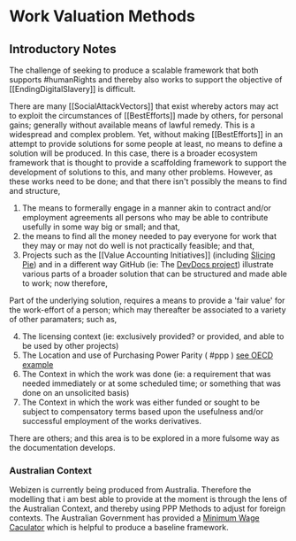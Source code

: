 # Work Valuation Methods

## Introductory Notes
The challenge of seeking to produce a scalable framework that both supports #humanRights and thereby also works to support the objective of [[EndingDigitalSlavery]] is difficult.

There are many [[SocialAttackVectors]] that exist whereby actors may act to exploit the circumstances of  [[BestEfforts]] made by others, for personal gains; generally without available means of lawful remedy.  This is a widespread and complex problem.  Yet, without making [[BestEfforts]] in an attempt to provide solutions for some people at least, no means to define a solution will be produced.  In this case, there is a broader ecosystem framework that is thought to provide a scaffolding framework to support the development of solutions to this, and many other problems.  However, as these works need to be done; and that there isn't possibly the means to find and structure,
1. The means to formerally engage in a manner akin to contract and/or employment agreements all persons who may be able to contribute usefully in some way big or small; and that,
2. the means to find all the money needed to pay everyone for work that they may or may not do well is not practically feasible; and that,
3. Projects such as the [[Value Accounting Initiatives]] (including [Slicing Pie](https://slicingpie.com/learn-slicing-pie-model/)) and in a different way GitHub (ie: The [DevDocs project](https://github.com/webizenai/devdocs/)) illustrate various parts of a broader solution that can be structured and made able to work; now therefore,

Part of the underlying solution, requires a means to provide a 'fair value' for the work-effort of a person; which may thereafter be associated to a variety of other paramaters; such as,

4. The licensing context (ie: exclusively provided?  or provided, and able to be used by other projects)
5. The Location and use of  Purchasing Power Parity ( #ppp ) [see OECD example](https://data.oecd.org/conversion/purchasing-power-parities-ppp.htm)
6. The Context in which the work was done (ie: a requirement that was needed immediately or at some scheduled time; or something that was done on an unsolicited basis)
7. The Context in which the work was either funded or sought to be subject to compensatory terms based upon the usefulness and/or successful employment of the works derivatives.

There are others; and this area is to be explored in a more fulsome way as the documentation develops.  

### Australian Context
Webizen is currently being produced from Australia.  Therefore the modelling that i am best able to provide at the moment is through the lens of the Australian Context, and thereby using PPP Methods to adjust for foreign contexts.  The Australian Government has provided a [Minimum Wage Caculator](https://calculate.fairwork.gov.au/FindYourAward) which is helpful to produce a baseline framework.

